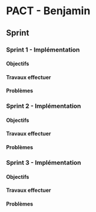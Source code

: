 # PACT - Benjamin

## Sprint

### Sprint 1 - Implémentation

#### Objectifs

#### Travaux effectuer

#### Problèmes

### Sprint 2 - Implémentation

#### Objectifs

#### Travaux effectuer

#### Problèmes

### Sprint 3 - Implémentation

#### Objectifs

#### Travaux effectuer

#### Problèmes
